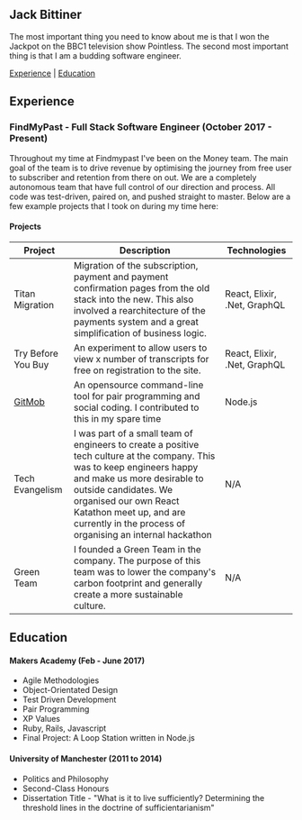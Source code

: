 ## Jack Bittiner

The most important thing you need to know about me is that I won the Jackpot on the BBC1 television show Pointless. The second most important thing is that I am a budding software engineer.

[Experience](#experience) | [Education](#education)

## Experience

### FindMyPast - Full Stack Software Engineer (October 2017 - Present)

Throughout my time at Findmypast I've been on the Money team. The main goal of the team is to drive revenue by optimising the journey from free user to subscriber and retention from there on out. We are a completely autonomous team that have full control of our direction and process. All code was test-driven, paired on, and pushed straight to master. Below are a few example projects that I took on during my time here:

#### Projects

| Project   | Description | Technologies |
|---        |---         |---           |
| Titan Migration | Migration of the subscription, payment and payment confirmation pages from the old stack into the new. This also involved a rearchitecture of the payments system and a great simplification of business logic.  | React, Elixir, .Net, GraphQL |
| Try Before You Buy | An experiment to allow users to view x number of transcripts for free on registration to the site. | React, Elixir, .Net, GraphQL |
| [GitMob](https://github.com/findmypast-oss/git-mob) | An opensource command-line tool for pair programming and social coding. I contributed to this in my spare time | Node.js |
| Tech Evangelism | I was part of a small team of engineers to create a positive tech culture at the company. This was to keep engineers happy and make us more desirable to outside candidates. We organised our own React Katathon meet up, and are currently in the process of organising an internal hackathon | N/A |
| Green Team | I founded a Green Team in the company. The purpose of this team was to lower the company's carbon footprint and generally create a more sustainable culture. | N/A |

## Education

#### Makers Academy (Feb - June 2017)

- Agile Methodologies
- Object-Orientated Design
- Test Driven Development
- Pair Programming
- XP Values
- Ruby, Rails, Javascript
- Final Project: A Loop Station written in Node.js

#### University of Manchester (2011 to 2014)

- Politics and Philosophy
- Second-Class Honours
- Dissertation Title - "What is it to live sufficiently? Determining the threshold lines in the doctrine of sufficientarianism"
